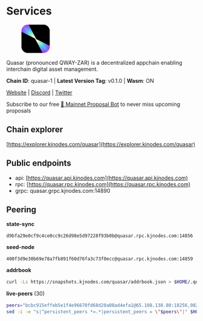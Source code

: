 # Services

<figure><img src="https://raw.githubusercontent.com/kj89/cosmos-images/main/logos/quasar.png" alt=""><figcaption></figcaption></figure>

Quasar (pronounced QWAY-ZAR) is a decentralized  appchain enabling interchain digital asset management.

**Chain ID**: quasar-1 | **Latest Version Tag**: v0.1.0 | **Wasm**: ON

[Website](https://www.quasar.fi) | [Discord](https://discord.gg/quasarfi) | [Twitter](https://twitter.com/QuasarFi)



Subscribe to our free [🤖 Mainnet Proposal Bot](https://t.me/kjnodes_proposal_bot) to never miss upcoming proposals


## Chain explorer
[https://explorer.kjnodes.com/quasar](https://explorer.kjnodes.com/quasar)

## Public endpoints

* api: [https://quasar.api.kjnodes.com](https://quasar.api.kjnodes.com)
* rpc: [https://quasar.rpc.kjnodes.com](https://quasar.rpc.kjnodes.com)
* grpc: quasar.grpc.kjnodes.com:14890

## Peering

**state-sync**

```text
d9bfa29e0cf9c4ce0cc9c26d98e5d97228f93b0b@quasar.rpc.kjnodes.com:14856
```

**seed-node**

```text
400f3d9e30b69e78a7fb891f60d76fa3c73f0ecc@quasar.rpc.kjnodes.com:14859
```

**addrbook**
```bash
curl -Ls https://snapshots.kjnodes.com/quasar/addrbook.json > $HOME/.quasarnode/config/addrbook.json
```

**live-peers** (30)
```bash
peers="bcbc915effeb5e1f4e96670fd68d20a08ad4efa1@65.108.138.80:18256,982e80ee53fedcb54a19d5f0dba154a0c1aedc2a@3.34.113.161:26656,771659b9205187f9094f894c65d29effa79fdd2c@18.156.191.84:26656,1369d544be2680e031b57f30a8d18cbe8b17a8ef@54.38.73.121:26656,d9bfa29e0cf9c4ce0cc9c26d98e5d97228f93b0b@65.109.88.38:48656,49b72b4c79d589955a5004797b45ee306da6a889@143.42.237.237:26656,2028d1984d4828fb5662225d12db1a8722b9bfab@135.181.215.62:4740,d11f867df7e498de0835e2d1b5bc34334c7337d1@65.109.31.114:2490,ff8bfc8a197e279810ccb21acdd987dfd6d3eb54@81.0.248.60:18256,298e0e1faf8a5da43514cc2908d2908658e732a0@38.146.3.148:18256,a286b35c9e9626cc7b780120ebe4afa883c059ce@144.76.40.53:18256,6128f51914659e0ee2c57970d84223404fe5e5ce@65.108.137.36:26656,1c4d42123dc63fba03bc28d2b5a837879e7de979@162.55.245.149:2040,dc0a7aa89cc33c93b878ca68b4263af77daafc66@65.21.200.7:1270,5a111b281852be31838ecf1202e59981e618355e@89.116.31.95:18256,6f9e244b6e225241c02b235f700c2b0788da982d@148.113.159.22:18256,66e0a7d2c2fc75a91627085d0ac5681a35dfd408@37.252.184.234:26656,1bf81f0f4e35769d075300bc46e3998d63bf2bb2@135.181.210.186:26656,bccdc6cb3a0785bf3ee65d98c38bdd62bb843285@141.95.157.139:18256,8688b59432d98b6ded8bed01c3c29d4892ae6e4f@38.146.3.149:18256,573e1271873a552733210f0c2b37cfc3f042639e@34.121.226.45:26656,201eb8fc1e84beb4bdce8ae5614c7abb41e32edb@65.109.160.91:18256,97e4468ac589eac505a800411c635b14511a61bb@134.65.195.240:26656,d7ea38275af96271fd66194dad3951ef38b8ba7c@193.70.33.64:18256,e1b058e5cfa2b836ddaa496b10911da62dcf182e@65.21.136.170:58656,e726816f42831689eab9378d5d577f1d06d25716@176.9.188.21:26656,bbf8c1562c20726a436f1c1476ad49e560ca179b@51.89.190.33:26656,f2e7f8af9e5f72bcde83a8bc0ca05aded6d51a5e@103.180.28.199:26656,10e73ac4ab3f9e1edd89e1aa342eb4d4f11120f0@135.181.128.114:18256,c97640c7c53a32ff301c09b261bbccb35c286dba@65.109.50.30:26656"
sed -i -e "s|^persistent_peers *=.*|persistent_peers = \"$peers\"|" $HOME/.quasarnode/config/config.toml
```

